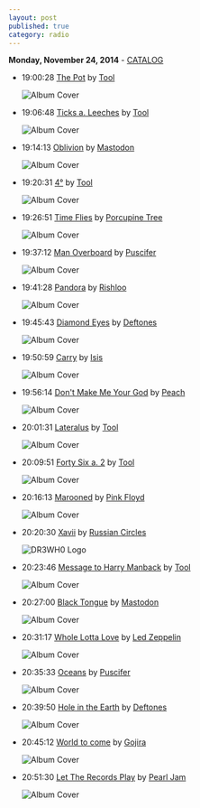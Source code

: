 ```yaml
---
layout: post
published: true
category: radio
---
```


**Monday, November 24, 2014** - [CATALOG](/2014/11/24/Tool-radio-catalog)

*   19:00:28  [The Pot](http://goo.gl/xsHdFV) by [Tool](http://www.last.fm/music/Tool)

    ![Album Cover](http://userserve-ak.last.fm/serve/174s/69296872.png "10,000 Days")

*   19:06:48  [Ticks a. Leeches](http://goo.gl/hMdtH7) by [Tool](http://www.last.fm/music/Tool)

    ![Album Cover](http://userserve-ak.last.fm/serve/174s/99715919.png "Lateralus")

*   19:14:13  [Oblivion](http://goo.gl/vGA5VU) by [Mastodon](http://www.last.fm/music/Mastodon)

    ![Album Cover](http://userserve-ak.last.fm/serve/174s/30757341.png "Crack the Skye")

*   19:20:31  [4°](http://goo.gl/0EdDnf) by [Tool](http://www.last.fm/music/Tool)

    ![Album Cover](http://userserve-ak.last.fm/serve/174s/95567359.png "Undertow")

*   19:26:51  [Time Flies](http://goo.gl/uZNC8t) by [Porcupine Tree](http://www.last.fm/music/Porcupine+Tree)

    ![Album Cover](http://userserve-ak.last.fm/serve/174s/35270071.png "The Incident")

*   19:37:12  [Man Overboard](http://goo.gl/wBG5q) by [Puscifer](http://www.last.fm/music/Puscifer)

    ![Album Cover](http://userserve-ak.last.fm/serve/174s/71700974.png "Conditions of My Parole")

*   19:41:28  [Pandora](http://goo.gl/OhDzCz) by [Rishloo](http://www.last.fm/music/Rishloo)

    ![Album Cover](http://userserve-ak.last.fm/serve/174s/10097719.jpg "Eidolon")

*   19:45:43  [Diamond Eyes](http://goo.gl/KKHEV) by [Deftones](http://www.last.fm/music/Deftones)

    ![Album Cover](http://userserve-ak.last.fm/serve/174s/47448915.png "Diamond Eyes")

*   19:50:59  [Carry](http://goo.gl/gor3x1) by [Isis](http://www.last.fm/music/Isis)

    ![Album Cover](http://userserve-ak.last.fm/serve/174s/69392890.png "Oceanic")

*   19:56:14  [Don't Make Me Your God](http://goo.gl/hf3SEq) by [Peach](http://www.last.fm/music/Peach)

    ![Album Cover](http://userserve-ak.last.fm/serve/174s/82025433.jpg "Giving Birth to a Stone")

*   20:01:31  [Lateralus](http://goo.gl/vOH3J6) by [Tool](http://www.last.fm/music/Tool)

    ![Album Cover](http://userserve-ak.last.fm/serve/174s/99715919.png "Lateralus")

*   20:09:51  [Forty Six a. 2](http://goo.gl/xczpOF) by [Tool](http://www.last.fm/music/Tool)

    ![Album Cover](http://userserve-ak.last.fm/serve/174s/82363121.png "Ænima")

*   20:16:13  [Marooned](http://goo.gl/zvPnaJ) by [Pink Floyd](http://www.last.fm/music/Pink+Floyd)

    ![Album Cover](http://userserve-ak.last.fm/serve/174s/96746979.png "The Division Bell")

*   20:20:30  [Xavii](http://goo.gl/mqxrn1) by [Russian Circles](http://www.last.fm/music/Russian+Circles)

    ![DR3WH0 Logo](https://dl.dropboxusercontent.com/u/8239797/DR3WH0.png "DR3WH0 RadioBlog")

*   20:23:46  [Message to Harry Manback](http://goo.gl/zFSWFZ) by [Tool](http://www.last.fm/music/Tool)

    ![Album Cover](http://userserve-ak.last.fm/serve/174s/82363121.png "Ænima")

*   20:27:00  [Black Tongue](http://goo.gl/wbvuBA) by [Mastodon](http://www.last.fm/music/Mastodon)

    ![Album Cover](http://userserve-ak.last.fm/serve/174s/95975835.png "The Hunter")

*   20:31:17  [Whole Lotta Love](http://goo.gl/lVtZQ) by [Led Zeppelin](http://www.last.fm/music/Led+Zeppelin)

    ![Album Cover](http://userserve-ak.last.fm/serve/174s/93219213.png "Led Zeppelin II")

*   20:35:33  [Oceans](http://goo.gl/zC04gy) by [Puscifer](http://www.last.fm/music/Puscifer)

    ![Album Cover](http://userserve-ak.last.fm/serve/174s/71700974.png "Conditions of My Parole")

*   20:39:50  [Hole in the Earth](http://goo.gl/DTfOVf) by [Deftones](http://www.last.fm/music/Deftones)

    ![Album Cover](http://userserve-ak.last.fm/serve/174s/97996787.jpg "Saturday Night Wrist (Bob Ezrin Demos)")

*   20:45:12  [World to come](http://goo.gl/yiGIA8) by [Gojira](http://www.last.fm/music/Gojira)

    ![Album Cover](http://userserve-ak.last.fm/serve/174s/76568204.png "From Mars to Sirius")

*   20:51:30  [Let The Records Play](http://goo.gl/Nbzoct) by [Pearl Jam](http://www.last.fm/music/Pearl+Jam)

    ![Album Cover](http://userserve-ak.last.fm/serve/174s/91433369.png "Lightning Bolt")

